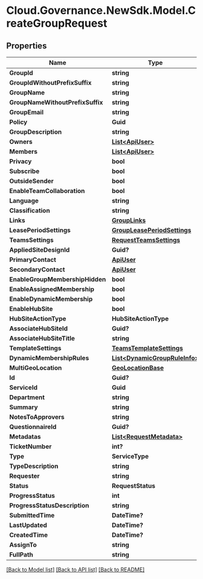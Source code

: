 # Cloud.Governance.NewSdk.Model.CreateGroupRequest
## Properties

Name | Type | Description | Notes
------------ | ------------- | ------------- | -------------
**GroupId** | **string** |  | [optional] 
**GroupIdWithoutPrefixSuffix** | **string** |  | [optional] 
**GroupName** | **string** |  | [optional] 
**GroupNameWithoutPrefixSuffix** | **string** |  | [optional] 
**GroupEmail** | **string** |  | [optional] 
**Policy** | **Guid** |  | [optional] 
**GroupDescription** | **string** |  | [optional] 
**Owners** | [**List&lt;ApiUser&gt;**](ApiUser.md) |  | [optional] 
**Members** | [**List&lt;ApiUser&gt;**](ApiUser.md) |  | [optional] 
**Privacy** | **bool** |  | [optional] 
**Subscribe** | **bool** |  | [optional] 
**OutsideSender** | **bool** |  | [optional] 
**EnableTeamCollaboration** | **bool** |  | [optional] 
**Language** | **string** |  | [optional] 
**Classification** | **string** |  | [optional] 
**Links** | [**GroupLinks**](GroupLinks.md) |  | [optional] 
**LeasePeriodSettings** | [**GroupLeasePeriodSettings**](GroupLeasePeriodSettings.md) |  | [optional] 
**TeamsSettings** | [**RequestTeamsSettings**](RequestTeamsSettings.md) |  | [optional] 
**AppliedSiteDesignId** | **Guid?** |  | [optional] 
**PrimaryContact** | [**ApiUser**](ApiUser.md) |  | [optional] 
**SecondaryContact** | [**ApiUser**](ApiUser.md) |  | [optional] 
**EnableGroupMembershipHidden** | **bool** |  | [optional] 
**EnableAssignedMembership** | **bool** |  | [optional] 
**EnableDynamicMembership** | **bool** |  | [optional] 
**EnableHubSite** | **bool** |  | [optional] 
**HubSiteActionType** | **HubSiteActionType** |  | [optional] 
**AssociateHubSiteId** | **Guid?** |  | [optional] 
**AssociateHubSiteTitle** | **string** |  | [optional] 
**TemplateSettings** | [**TeamsTemplateSettings**](TeamsTemplateSettings.md) |  | [optional] 
**DynamicMembershipRules** | [**List&lt;DynamicGroupRuleInfo&gt;**](DynamicGroupRuleInfo.md) |  | [optional] 
**MultiGeoLocation** | [**GeoLocationBase**](GeoLocationBase.md) |  | [optional] 
**Id** | **Guid?** |  | [optional] 
**ServiceId** | **Guid** |  | [optional] 
**Department** | **string** |  | [optional] 
**Summary** | **string** |  | [optional] 
**NotesToApprovers** | **string** |  | [optional] 
**QuestionnaireId** | **Guid?** |  | [optional] 
**Metadatas** | [**List&lt;RequestMetadata&gt;**](RequestMetadata.md) |  | [optional] 
**TicketNumber** | **int?** |  | [optional] 
**Type** | **ServiceType** |  | [optional] 
**TypeDescription** | **string** |  | [optional] 
**Requester** | **string** |  | [optional] 
**Status** | **RequestStatus** |  | [optional] 
**ProgressStatus** | **int** |  | [optional] 
**ProgressStatusDescription** | **string** |  | [optional] 
**SubmittedTime** | **DateTime?** |  | [optional] 
**LastUpdated** | **DateTime?** |  | [optional] 
**CreatedTime** | **DateTime?** |  | [optional] 
**AssignTo** | **string** |  | [optional] 
**FullPath** | **string** |  | [optional] 

[[Back to Model list]](../README.md#documentation-for-models) [[Back to API list]](../README.md#documentation-for-api-endpoints) [[Back to README]](../README.md)

